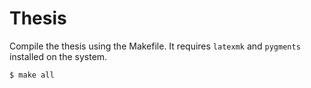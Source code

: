 # Thesis
Compile the thesis using the Makefile. It requires `latexmk` and `pygments` installed on the system.
```sh
$ make all
```
